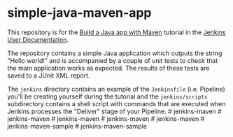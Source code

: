 # simple-java-maven-app

This repository is for the
[Build a Java app with Maven](https://jenkins.io/doc/tutorials/build-a-java-app-with-maven/)
tutorial in the [Jenkins User Documentation](https://jenkins.io/doc/).

The repository contains a simple Java application which outputs the string
"Hello world!" and is accompanied by a couple of unit tests to check that the
main application works as expected. The results of these tests are saved to a
JUnit XML report.

The `jenkins` directory contains an example of the `Jenkinsfile` (i.e. Pipeline)
you'll be creating yourself during the tutorial and the `jenkins/scripts` subdirectory
contains a shell script with commands that are executed when Jenkins processes
the "Deliver" stage of your Pipeline.
#   j e n k i n s - m a v e n  
 #   j e n k i n s - m a v e n  
 #   j e n k i n s - m a v e n  
 #   j e n k i n s - m a v e n  
 #   j e n k i n s - m a v e n  
 #   j e n k i n s - m a v e n - s a m p l e  
 #   j e n k i n s - m a v e n - s a m p l e  
 